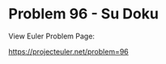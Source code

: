 Problem 96 - Su Doku
=============================

View Euler Problem Page:

https://projecteuler.net/problem=96